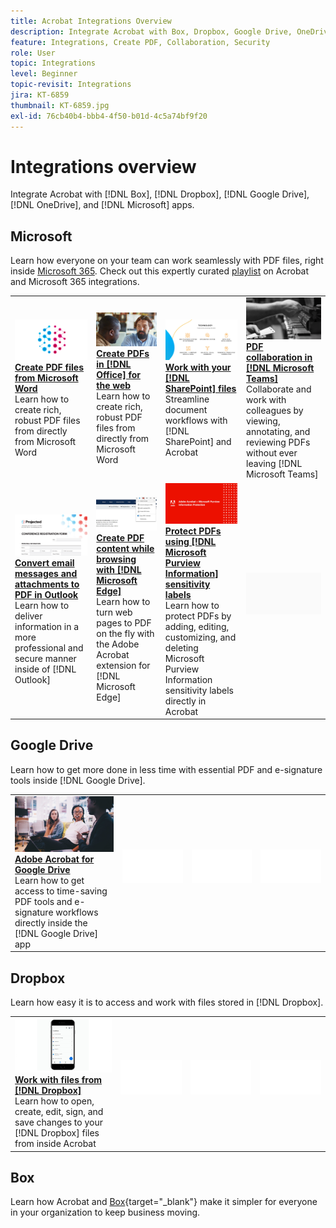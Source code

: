 ```yaml
---
title: Acrobat Integrations Overview
description: Integrate Acrobat with Box, Dropbox, Google Drive, OneDrive, and Microsoft apps
feature: Integrations, Create PDF, Collaboration, Security
role: User
topic: Integrations
level: Beginner
topic-revisit: Integrations
jira: KT-6859
thumbnail: KT-6859.jpg
exl-id: 76cb40b4-bbb4-4f50-b01d-4c5a74bf9f20
---
```

# Integrations overview

Integrate Acrobat with [!DNL Box], [!DNL Dropbox], [!DNL Google Drive], [!DNL OneDrive], and [!DNL Microsoft] apps. 

## Microsoft

Learn how everyone on your team can work seamlessly with PDF files, right inside [Microsoft 365](https://www.adobe.com/documentcloud/integrations/microsoft-office-365.html). Check out this expertly curated [playlist](https://experienceleague.adobe.com/en/playlists/acrobat-integrate-microsoft-365) on Acrobat and Microsoft 365 integrations.

<table style="table-layout:fixed">
<tr>
  <td>
    <a href="createfromword.md">
      <img alt="Create PDF files from Microsoft Word" src="../assets/create-word.png" />
    </a>
    <div>
    <a href="createfromword.md"><strong>Create PDF files from Microsoft Word</strong></a>
    </div>
    Learn how to create rich, robust PDF files from directly from Microsoft Word
    <br>
  </td>
  <td>
    <a href="createofficeweb.md">
      <img alt="Create PDFs in [!DNL Office] for the web" src="../assets/office-web.png" />
    </a>
    <div>
    <a href="createofficeweb.md"><strong>Create PDFs in [!DNL Office] for the web</strong></a>
    </div>
    Learn how to create rich, robust PDF files from directly from Microsoft Word
    <br>
  </td> 
  <td>
    <a href="acrobatandsp.md">
      <img alt="Work with your [!DNL SharePoint] files" src="../assets/work-sharepoint.png" />
    </a>
    <div>
    <a href="acrobatandsp.md"><strong>Work with your [!DNL SharePoint] files</strong></a>
    </div>
    Streamline document workflows with [!DNL SharePoint] and Acrobat
    <br>
  </td>
  <td>
    <a href="acrobatandteams.md">
      <img alt="PDF collaboration in [!DNL Microsoft Teams]" src="../assets/collaboration-teams.png" />
    </a>
    <div>
    <a href="acrobatandteams.md"><strong>PDF collaboration in [!DNL Microsoft Teams]</strong></a>
    </div>
    Collaborate and work with colleagues by viewing, annotating, and reviewing PDFs without ever leaving [!DNL Microsoft Teams]
    <br>
  </td>
</tr>
<tr>
  <td>
    <a href="outlook.md">
      <img alt="Convert email messages and attachments to PDF in Outlook" src="../assets/outlook.png" />
    </a>
    <div>
    <a href="outlook.md"><strong>Convert email messages and attachments to PDF in Outlook</strong></a>
    </div>
    Learn how to deliver information in a more professional and secure manner inside of [!DNL Outlook]
    <br>
  </td>
  <td>
    <a href="edge.md">
      <img alt="Create PDF content while browsing with [!DNL Microsoft Edge]" src="../assets/edge.png" />
    </a>
    <div>
    <a href="edge.md"><strong>Create PDF content while browsing with [!DNL Microsoft Edge]</strong></a>
    </div>
    Learn how to turn web pages to PDF on the fly with the Adobe Acrobat extension for [!DNL Microsoft Edge]
    <br>
  </td>
  <td>
    <a href="microsoftsensitivitylabels.md">
      <img alt="Protect PDFs using [!DNL Microsoft Purview Information] sensitivity labels" src="../assets/purview.png" />
    </a>
    <div>
    <a href="microsoftsensitivitylabels.md"><strong>Protect PDFs using [!DNL Microsoft Purview Information] sensitivity labels</strong></a>
    </div>
    Learn how to protect PDFs by adding, editing, customizing, and deleting Microsoft Purview Information sensitivity labels directly in Acrobat
    <br>
  </td>
  <td>
   <img alt="Spacer" src="../assets/Grayspacer.png" />
    <div>
    <br>
  </td>
</tr>
</table>

## Google Drive

Learn how to get more done in less time with essential PDF and e-signature tools inside [!DNL Google Drive].

<table style="table-layout:fixed">
<tr>
  <td>
    <a href="acrobatandgoogle.md">
      <img alt="Adobe Acrobat for Google Drive" src="../assets/google.png" />
    </a>
    <div>
    <a href="acrobatandgoogle.md"><strong>Adobe Acrobat for Google Drive</strong></a>
    </div>
    Learn how to get access to time-saving PDF tools and e-signature workflows directly inside the [!DNL Google Drive] app
    <br>
  </td>
  <td>
   <img alt="Spacer" src="../assets/Whitespacer.png" />
    <div>
    <br>
  </td>
  <td>
   <img alt="Spacer" src="../assets/Whitespacer.png" />
    <div>
    <br>
  </td>
  <td>
   <img alt="Spacer" src="../assets/Whitespacer.png" />
    <div>
    <br>
  </td>
</tr>
</table>

## Dropbox 

Learn how easy it is to access and work with files stored in [!DNL Dropbox].

<table style="table-layout:fixed">
<tr>
  <td>
    <a href="acrobat-dropbox.md">
      <img alt="Work with files from [!DNL Dropbox]" src="../assets/work-dropbox.png" />
    </a>
    <div>
    <a href="acrobat-dropbox.md"><strong>Work with files from [!DNL Dropbox]</strong></a>
    </div>
    Learn how to open, create, edit, sign, and save changes to your [!DNL Dropbox] files from inside Acrobat
    <br>
  </td>
  <td>
   <img alt="Spacer" src="../assets/Whitespacer.png" />
    <div>
    <br>
  </td>
  <td>
   <img alt="Spacer" src="../assets/Whitespacer.png" />
    <div>
    <br>
  </td>
  <td>
   <img alt="Spacer" src="../assets/Whitespacer.png" />
    <div>
    <br>
  </td>
</tr>
</table>

## Box

Learn how Acrobat and [Box](https://www.adobe.com/documentcloud/integrations/box.html){target="_blank"} make it simpler for everyone in your organization to keep business moving.
